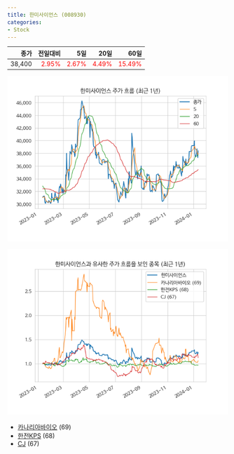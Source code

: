 ```yaml
---
title: 한미사이언스 (008930)
categories:
- Stock
---
```


|종가|전일대비|5일|20일|60일|
|---:|-------:|--:|---:|---:|
|38,400|<span style="color: red">2.95%</span>|<span style="color: red">2.67%</span>|<span style="color: red">4.49%</span>|<span style="color: red">15.49%</span>|


<!-- more -->

![008930](/assets/images/stock/008930.png)

![008930](/assets/images/stock/008930_sim.png)

- [카나리아바이오](/016790/) (69)
- [한전KPS](/051600/) (68)
- [CJ](//001040/) (67)